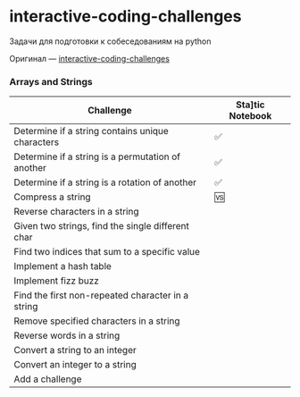 # interactive-coding-challenges
Задачи для подготовки к собеседованиям на python

Оригинал — [interactive-coding-challenges](https://github.com/donnemartin/interactive-coding-challenges)


### Arrays and Strings
| Challenge | Sta]tic Notebook |
|--------------------------------------------------------------------------------------------------------------|--------------------------------------------------------------------------------------------------------------------------------------------|
| Determine if a string contains unique characters | ✅ |
| Determine if a string is a permutation of another | ✅ |
| Determine if a string is a rotation of another | ✅ |
| Compress a string | 🆚 |
| Reverse characters in a string | |
| Given two strings, find the single different char ||
| Find two indices that sum to a specific value | |
| Implement a hash table | |
| Implement fizz buzz ||
| Find the first non-repeated character in a string | |
| Remove specified characters in a string | |
| Reverse words in a string ||
| Convert a string to an integer | |
| Convert an integer to a string | |
| Add a challenge ||
